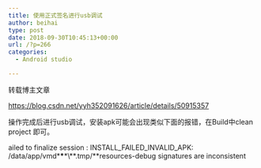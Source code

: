 ```yaml
---
title: 使用正式签名进行usb调试
author: beihai
type: post
date: 2018-09-30T10:45:13+00:00
url: /?p=266
categories:
  - Android studio

---
```

转载博主文章<!--more-->


  
<https://blog.csdn.net/yyh352091626/article/details/50915357>
  
操作完成后进行usb调试，安装apk可能会出现类似下面的报错，在Build中clean project 即可。
  
ailed to finalize session : INSTALL\_FAILED\_INVALID_APK: /data/app/vmd\***\***\*\\*\*.tmp/\*\*resources-debug signatures are inconsistent
